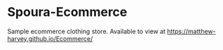 # Spoura-Ecommerce
Sample ecommerce clothing store. Available to view at https://matthew-harvey.github.io/Ecommerce/
